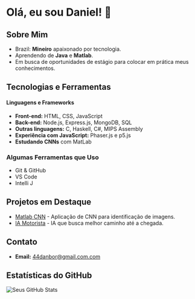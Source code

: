 # Olá, eu sou Daniel! 👋

## Sobre Mim
- Brazil: **Mineiro** apaixonado por tecnologia.
- Aprendendo de **Java** e **Matlab**.
- Em busca de oportunidades de estágio para colocar em prática meus conhecimentos.

## Tecnologias e Ferramentas
#### Linguagens e Frameworks
- **Front-end:** HTML, CSS, JavaScript  
- **Back-end:** Node.js, Express.js, MongoDB, SQL  
- **Outras linguagens:** C, Haskell, C#, MIPS Assembly  
- **Experiência com JavaScript:** Phaser.js e p5.js
- **Estudando CNNs** com MatLab

### Algumas Ferramentas que Uso
- Git & GitHub
- VS Code
- Intelli J

## Projetos em Destaque
- [Matlab CNN](https://github.com/Danielbgoncalves/CNN-with-MATHLAB.git) - Aplicação de CNN para identificação de imagens.
- [IA Motorista](https://github.com/Danielbgoncalves/ia-motorista.git) - IA que busca melhor caminho até a chegada.

## Contato
- **Email:** [44danbor@gmail.com.com](mailto:seuemail@exemplo.com)

## Estatísticas do GitHub

![Seus GitHub Stats](https://github-readme-stats.vercel.app/api?username=Danielbgoncalves&show_icons=true&theme=radical)

<!---
Danielbgoncalves/Danielbgoncalves is a ✨ special ✨ repository because its `README.md` (this file) appears on your GitHub profile.
You can click the Preview link to take a look at your changes.
--->
